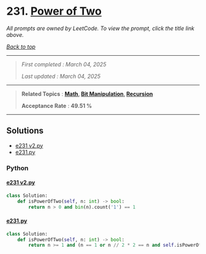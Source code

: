 # 231. [Power of Two](<https://leetcode.com/problems/power-of-two>)

*All prompts are owned by LeetCode. To view the prompt, click the title link above.*

*[Back to top](<../README.md>)*

------

> *First completed : March 04, 2025*
>
> *Last updated : March 04, 2025*

------

> **Related Topics** : **[Math](<by_topic/Math.md>), [Bit Manipulation](<by_topic/Bit Manipulation.md>), [Recursion](<by_topic/Recursion.md>)**
>
> **Acceptance Rate** : **49.51 %**

------

## Solutions

- [e231 v2.py](<../my-submissions/e231 v2.py>)
- [e231.py](<../my-submissions/e231.py>)
### Python
#### [e231 v2.py](<../my-submissions/e231 v2.py>)
```Python
class Solution:
    def isPowerOfTwo(self, n: int) -> bool:
        return n > 0 and bin(n).count('1') == 1
```

#### [e231.py](<../my-submissions/e231.py>)
```Python
class Solution:
    def isPowerOfTwo(self, n: int) -> bool:
        return n >= 1 and (n == 1 or n // 2 * 2 == n and self.isPowerOfTwo(n // 2))
```

